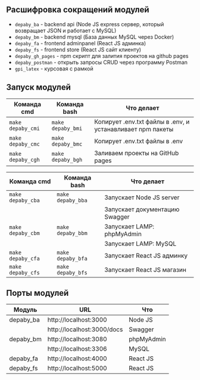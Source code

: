 ## Расшифровка сокращений модулей

- `depaby_ba` - backend api (Node JS express сервер, который возвращает JSON и работает с MySQL)
- `depaby_bm` - backend mysql (База данных MySQL через Docker)
- `depaby_fa` - frontend adminpanel (React JS админка)
- `depaby_fs` - frontend store (React JS сайт клиенту)
- `depaby_gh_pages` - npm скрипт для залития проектов на github pages
- `depaby_postman` - открыть запросы CRUD через программу Postman
- `gpi_latex` - курсовая с рамкой

## Запуск модулей

| Команда cmd       | Команда bash      | Что делает                                                 |
| ----------------- | ----------------- | ---------------------------------------------------------- |
| `make depaby_cmi` | `make depaby_bmi` | Копирует .env.txt файлы в .env, и устанавливает npm пакеты |
| `make depaby_cmc` | `make depaby_bmc` | Копирует .env.txt файлы в .env                             |
| `make depaby_cgh` | `make depaby_bgh` | Заливаем проекты на GitHub pages                           |

| Команда cmd       | Команда bash      | Что делает                                                 |
| ----------------- | ----------------- | ---------------------------------------------------------- |
| `make depaby_cba` | `make depaby_bba` | Запускает Node JS server                                   |
|                   |                   | Запускает документацию Swagger                             |
| `make depaby_cbm` | `make depaby_bbm` | Запускает LAMP: phpMyAdmin                                 |
|                   |                   | Запускает LAMP: MySQL                                      |
| `make depaby_cfa` | `make depaby_bfa` | Запускает React JS админку                                 |
| `make depaby_cfs` | `make depaby_bfs` | Запускает React JS магазин                                 |

## Порты модулей
| Модуль    | URL                        | Что        |
| --------- | -------------------------- | ---------- |
| depaby_ba | http://localhost:3000      | Node JS    |
|           | http://localhost:3000/docs | Swagger    |
| depaby_bm | http://localhost:3080      | phpMyAdmin |
|           | http://localhost:3306      | MySQL      |
| depaby_fa | http://localhost:4000      | React JS   |
| depaby_fs | http://localhost:5000      | React JS   |
